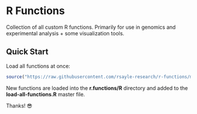 # R Functions

Collection of all custom R functions. Primarily for use in genomics and experimental analysis + some visualization tools. 

## Quick Start

Load all functions at once:
```r
source("https://raw.githubusercontent.com/rsayle-research/r-functions/main/R/load-all-functions.R") 
```
New functions are loaded into the **r.functions/R** directory and added to the **load-all-functions.R** master file.

Thanks! 😎
